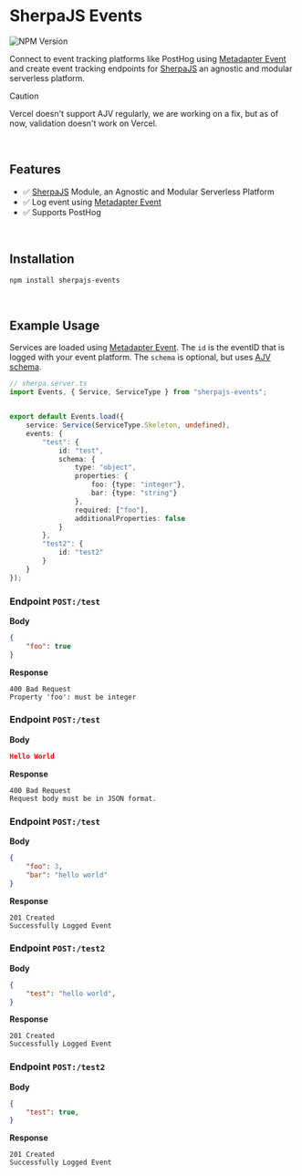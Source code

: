 # SherpaJS Events
![NPM Version](https://img.shields.io/npm/v/sherpajs-events)

Connect to event tracking platforms like PostHog
using [Metadapter Event](https://github.com/sellersindustry/metadapter-event)
and create event tracking endpoints for
[SherpaJS](https://docs.page/sellersindustry/SherpaJS) an agnostic and modular
serverless platform.

> [!CAUTION]
> Vercel doesn't support AJV regularly, we are working on a fix, but as of now,
> validation doesn't work on Vercel. 

<br>


## Features
- ✅ [SherpaJS](https://docs.page/sellersindustry/SherpaJS) Module, an Agnostic and Modular Serverless Platform
- ✅ Log event using [Metadapter Event](https://github.com/sellersindustry/metadapter-event)
- ✅ Supports PostHog


<br>


## Installation
```
npm install sherpajs-events
```


<br>


## Example Usage
Services are loaded using [Metadapter Event](https://github.com/sellersindustry/metadapter-event). The `id` is the eventID that is logged with your event platform. The `schema` is optional, but uses [AJV schema](https://ajv.js.org/).
```typescript
// sherpa.server.ts
import Events, { Service, ServiceType } from "sherpajs-events";


export default Events.load({
    service: Service(ServiceType.Skeleton, undefined),
    events: {
        "test": {
            id: "test",
            schema: {
                type: "object",
                properties: {
                    foo: {type: "integer"},
                    bar: {type: "string"}
                },
                required: ["foo"],
                additionalProperties: false
            }
        },
        "test2": {
            id: "test2"
        }
    }
});

```

### Endpoint `POST:/test`
**Body**
```json
{
    "foo": true
}
```
**Response**
```
400 Bad Request
Property 'foo': must be integer
```

### Endpoint `POST:/test`
**Body**
```json
Hello World
```
**Response**
```
400 Bad Request
Request body must be in JSON format.
```

### Endpoint `POST:/test`
**Body**
```json
{
    "foo": 3,
    "bar": "hello world"
}
```
**Response**
```
201 Created
Successfully Logged Event
```


### Endpoint `POST:/test2`
**Body**
```json
{
    "test": "hello world",
}
```
**Response**
```
201 Created
Successfully Logged Event
```

### Endpoint `POST:/test2`
**Body**
```json
{
    "test": true,
}
```
**Response**
```
201 Created
Successfully Logged Event
```
